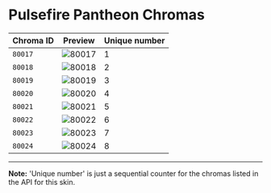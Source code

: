 # Pulsefire Pantheon Chromas

| Chroma ID | Preview | Unique number |
|---|---|---|
| `80017` | ![80017](https://raw.communitydragon.org/latest/plugins/rcp-be-lol-game-data/global/default/v1/champion-chroma-images/80/80017.png) | 1 |
| `80018` | ![80018](https://raw.communitydragon.org/latest/plugins/rcp-be-lol-game-data/global/default/v1/champion-chroma-images/80/80018.png) | 2 |
| `80019` | ![80019](https://raw.communitydragon.org/latest/plugins/rcp-be-lol-game-data/global/default/v1/champion-chroma-images/80/80019.png) | 3 |
| `80020` | ![80020](https://raw.communitydragon.org/latest/plugins/rcp-be-lol-game-data/global/default/v1/champion-chroma-images/80/80020.png) | 4 |
| `80021` | ![80021](https://raw.communitydragon.org/latest/plugins/rcp-be-lol-game-data/global/default/v1/champion-chroma-images/80/80021.png) | 5 |
| `80022` | ![80022](https://raw.communitydragon.org/latest/plugins/rcp-be-lol-game-data/global/default/v1/champion-chroma-images/80/80022.png) | 6 |
| `80023` | ![80023](https://raw.communitydragon.org/latest/plugins/rcp-be-lol-game-data/global/default/v1/champion-chroma-images/80/80023.png) | 7 |
| `80024` | ![80024](https://raw.communitydragon.org/latest/plugins/rcp-be-lol-game-data/global/default/v1/champion-chroma-images/80/80024.png) | 8 |

---

**Note:** 'Unique number' is just a sequential counter for the chromas listed in the API for this skin.